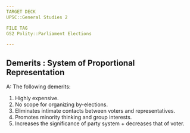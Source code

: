 ```yaml
---
TARGET DECK
UPSC::General Studies 2

FILE TAG
GS2 Polity::Parliament Elections

---
```


## Demerits : System of Proportional Representation
A: The following demerits:
1. Highly expensive.
2. No scope for organizing by-elections.
3. Eliminates intimate contacts between voters and representatives.
4. Promotes minority thinking and group interests.
5. Increases the significance of party system + decreases that of voter.
<!--ID: 1606267016346-->

